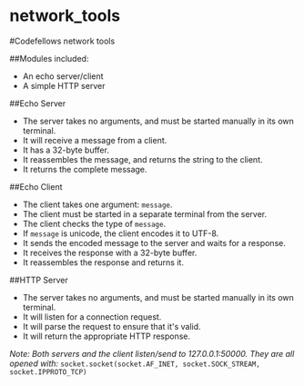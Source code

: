 network_tools
=============

#Codefellows network tools

##Modules included:
  - An echo server/client
  - A simple HTTP server

##Echo Server
  - The server takes no arguments, and must be started manually in its own terminal. 
  - It will receive a message from a client. 
  - It has a 32-byte buffer.
  - It reassembles the message, and returns the string to the client.
  - It returns the complete message. 

##Echo Client
  - The client takes one argument: `message`. 
  - The client must be started in a separate terminal from the server. 
  - The client checks the type of `message`.
  - If `message` is unicode, the client encodes it to UTF-8.
  - It sends the encoded message to the server and waits for a response. 
  - It receives the response with a 32-byte buffer. 
  - It reassembles the response and returns it. 

##HTTP Server
  - The server takes no arguments, and must be started manually in its own terminal. 
  - It will listen for a connection request. 
  - It will parse the request to ensure that it's valid. 
  - It will return the appropriate HTTP response. 

*Note: Both servers and the client listen/send to 127.0.0.1:50000. They are all opened with:*
    `socket.socket(socket.AF_INET, socket.SOCK_STREAM, socket.IPPROTO_TCP)`

